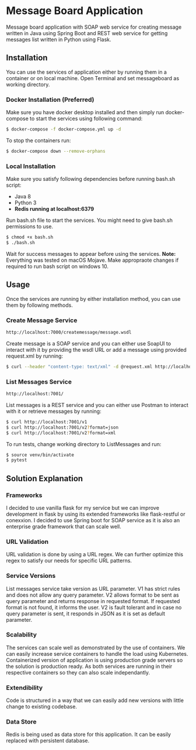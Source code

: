 # Message Board Application

Message board application with SOAP web service for creating message written in Java using Spring Boot and REST web service for getting messages list written in Python using Flask.

## Installation
You can use the services of application either by running them in a container or on local machine. Open Terminal and set messageboard as working directory.

### Docker Installation (Preferred)
Make sure you have docker desktop installed and then simply run docker-compose to start the services using following command:
```sh
$ docker-compose -f docker-compose.yml up -d
```
To stop the containers run:
```sh
$ docker-compose down --remove-orphans
```
### Local Installation
Make sure you satisfy following dependencies before running bash.sh script:
  - Java 8
  - Python 3
  - **Redis running at localhost:6379**

Run bash.sh file to start the services. You might need to give bash.sh permissions to use.
```sh
$ chmod +x bash.sh
$ ./bash.sh
```
Wait for success messages to appear before using the services.
**Note:** Everything was tested on macOS Mojave. Make appropraote changes if required to run bash script on windows 10.

## Usage
Once the services are running by either installation method, you can use them by following methods.
### Create Message Service
```sh
http://localhost:7000/createmessage/message.wsdl
```
Create message is a SOAP service and you can either use SoapUI to interact with it by providing the wsdl URL or add a message using provided request.xml by running:
```sh
$ curl --header "content-type: text/xml" -d @request.xml http://localhost:7000/createmessage
```

### List Messages Service
```sh
http://localhost:7001/
```
List messages is a REST service and you can either use Postman to interact with it or retrieve messages by running:
```sh
$ curl http://localhost:7001/v1
$ curl http://localhost:7001/v2?format=json
$ curl http://localhost:7001/v2?format=xml
```

To run tests, change working directory to ListMessages and run:
```sh
$ source venv/bin/activate
$ pytest
```

## Solution Explanation
### Frameworks
I decided to use vanilla flask for my service but we can improve development in flask by using its extended frameworks like flask-restful or conexxion. I decided to use Spring boot for SOAP service as it is also an enterprise grade framework that can scale well.
### URL Validation
URL validation is done by using a URL regex. We can further optimize this regex to satisfy our needs for specific URL patterns.
### Service Versions
List messages service take version as URL parameter. V1 has strict rules and does not allow any query parameter. V2 allows format to be sent as query parameter and returns response in requested format. If requested format is not found, it informs the user. V2 is fault tolerant and in case no query parameter is sent, it responds in JSON as it is set as default parameter.
### Scalability
The services can scale well as demonstrated by the use of containers. We can easily increase service containers to handle the load using Kubernetes. Containerized version of application is using production grade servers so the solution is production ready. As both services are running in their respective containers so they can also scale independantly.
### Extendibility
Code is structured in a way that we can easily add new versions with little change to existing codebase.
### Data Store
Redis is being used as data store for this application. It can be easily replaced with persistent database.
